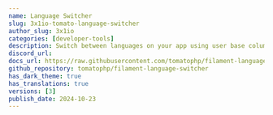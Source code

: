 ```yaml
---
name: Language Switcher
slug: 3x1io-tomato-language-switcher
author_slug: 3x1io
categories: [developer-tools]
description: Switch between languages on your app using user base column on database or cookies
discord_url:
docs_url: https://raw.githubusercontent.com/tomatophp/filament-language-switcher/master/README.md
github_repository: tomatophp/filament-language-switcher
has_dark_theme: true
has_translations: true
versions: [3]
publish_date: 2024-10-23
---
```

